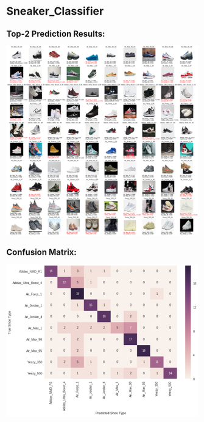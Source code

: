 # Sneaker_Classifier

## Top-2 Prediction Results:

![Prediction](figures/predication.png)


## Confusion Matrix:
![cm](figures/confusion.png)
